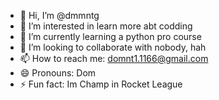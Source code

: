 - 👋 Hi, I’m @dmmntg
- 👀 I’m interested in learn more abt codding
- 🌱 I’m currently learning a python pro course
- 💞️ I’m looking to collaborate with nobody, hah
- 📫 How to reach me: domnt1.1166@gmail.com
- 😄 Pronouns: Dom
- ⚡ Fun fact: Im Champ in Rocket League

<!---
dmmntg/dmmntg is a ✨ special ✨ repository because its `README.md` (this file) appears on your GitHub profile.
You can click the Preview link to take a look at your changes.
--->
